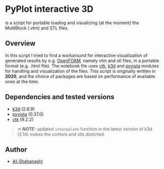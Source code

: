 # PyPlot interactive 3D

is a script for portable loading and visualizing (at the moment) the MultiBlock (.vtm) and STL files.

## Overview

In this script I tried to find a workaround for interactive visualization of generated results by e.g. [OpenFOAM][OF], namely vtm and stl files, in a portable format (e.g. .html file). The notebook file uses [vtk][vtk], [k3d][k3d] and [pyvista][pyvista] modules for handling and visualization of the files. This script is originally written in **2020**, and the choice of packages are based on performance of available ones at the time.

<!-- <!-- ## Theory

The system of ordinary differential equations (ODEs) for a constant volume batch reactor can be written as:

$$ \frac{\partial T}{\partial t} = \frac{-1}{\rho c_v} \sum_{k = 1}^{N_{sp}} u_k W_k \dot{\omega_k},$$

$$\frac{\partial Y_k}{\partial t} = \frac{W_k}{\rho} \dot{\omega_k} \;\;k = 1,...,N_{sp}-1$$

where $c_v$ is the mass-averaged constant volume specific heat, $u_k$, $W_k$, and $\dot{\omega_k}$ are internal energy, molecular weight and production rate of the $k$ th species, respectively. In current implementation of the code the density ( $\rho$ ) is assumed to be constant and hence the pressure is updated from the ideal gas equation of state [[1][canteraZeroD],[2][pyJacPaper]]. -->

## Dependencies and tested versions

- [k3d] (2.6.9)
- [pyvista] (0.37.0)
- [vtk] (9.2.2)

> &#10158; **_NOTE:_** updated `interpolate` function in the latest version of k3d (2.14) makes the conturs and stls distorted.

<!-- ## Installation

Using the downloaded source code, cvpyJac can be installed as a Python module:
```
> python setup.py install
```

## Usage

cvpyJac can be run as a python module:
```
> python -m cvpyjac [options]
```

The generated source code is placed within the `out` (by default) directory,
which is created if it doesn't exist initially.
See the documentation or use `python cvpyjac -h` for the full list of options. --> 

## Author
- [Ali Shahanaghi](https://github.com/Ali-Shaha)

[OF]: https://openfoam.org/
[vtk]: https://gitlab.kitware.com/vtk/vtk
[k3d]: https://github.com/K3D-tools/K3D-jupyter
[pyvista]: https://docs.pyvista.org/
